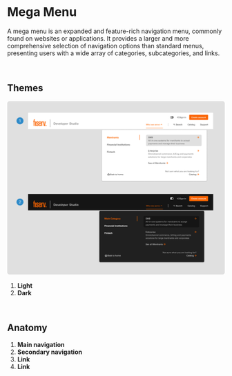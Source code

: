 # Mega Menu

A mega menu is an expanded and feature-rich navigation menu, commonly found on websites or applications. It provides a larger and more comprehensive selection of navigation options than standard menus, presenting users with a wide array of categories, subcategories, and links.

</br>

## Themes

<img src="../../assets/images/patterns/megamenu-themes.jpg" alt="megamenu-themes" width="752"/>

1. <b>Light</b>
2. <b>Dark</b>

</br>

## Anatomy



1. <b>Main navigation</b>
2. <b>Secondary navigation</b>
3. <b>Link</b>
4. <b>Link</b>
